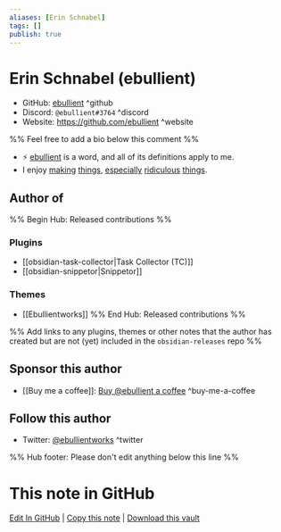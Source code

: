 ```yaml
---
aliases: [Erin Schnabel]
tags: []
publish: true
---
```


# Erin Schnabel (ebullient)

- GitHub: [ebullient](https://github.com/ebullient/) ^github
- Discord: `@ebullient#3764` ^discord
- Website: <https://github.com/ebullient> ^website
<!-- - [[Publish sites|Publish site]]: <https://> ^publish-->

%% Feel free to add a bio below this comment %%

- ⚡ [ebullient](https://www.merriam-webster.com/dictionary/ebullient) is a word, and all of its definitions apply to me.
- I enjoy [making](https://github.com/quarkusio/quarkus) [things](https://github.com/quarkiverse/quarkus-micrometer-registry), [especially](https://github.com/ebullient/monster-combat) [ridiculous](https://github.com/ebullient/fc5-convert-cli) [things](https://github.com/gameontext).

## Author of

%% Begin Hub: Released contributions %%

### Plugins

- [[obsidian-task-collector|Task Collector (TC)]]
- [[obsidian-snippetor|Snippetor]]

### Themes

- [[Ebullientworks]]
  %% End Hub: Released contributions %%

%% Add links to any plugins, themes or other notes that the author has created but are not (yet) included in the `obsidian-releases` repo %%

<!--
### Unlisted plugins
-->

<!--
### Others
-->

## Sponsor this author

- [[Buy me a coffee]]: [Buy @ebullient a coffee](https://www.buymeacoffee.com/ebullient) ^buy-me-a-coffee

<!--- [[GitHub sponsors]]: [Sponsor @ebullient on GitHub Sponsors](https://github.com/sponsors/ebullient) ^github-sponsor
- [[PayPal]]: ^paypal
- [[Patreon]]: ^patreon
-->

## Follow this author

- Twitter: [@ebullientworks](https://twitter.com/ebullientworks) ^twitter

<!--
- [[YouTube Channels|On YouTube]]: ^youtube
- ...
-->

%% Hub footer: Please don't edit anything below this line %%

# This note in GitHub

<span class="git-footer">[Edit In GitHub](https://github.dev/obsidian-community/obsidian-hub/blob/main/01%20-%20Community/People/ebullient.md "git-hub-edit-note") | [Copy this note](https://raw.githubusercontent.com/obsidian-community/obsidian-hub/main/01%20-%20Community/People/ebullient.md "git-hub-copy-note") | [Download this vault](https://github.com/obsidian-community/obsidian-hub/archive/refs/heads/main.zip "git-hub-download-vault") </span>
